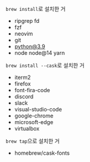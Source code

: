 `brew install`로 설치한 거 
- ripgrep fd
- fzf
- neovim
- git
- python@3.9
- node node@14 yarn

`brew install --cask`로 설치한 거

- iterm2
- firefox
- font-fira-code
- discord 
- slack
- visual-studio-code
- google-chrome
- microsoft-edge
- virtualbox

`brew tap`으로 설치한 거
- homebrew/cask-fonts

